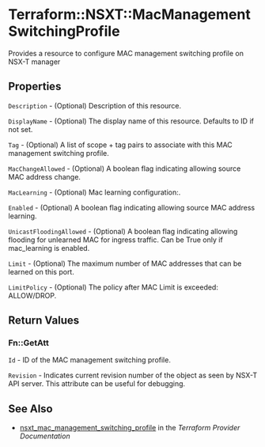 # Terraform::NSXT::MacManagementSwitchingProfile

Provides a resource to configure MAC management switching profile on NSX-T manager

## Properties

`Description` - (Optional) Description of this resource.

`DisplayName` - (Optional) The display name of this resource. Defaults to ID if not set.

`Tag` - (Optional) A list of scope + tag pairs to associate with this MAC management switching profile.

`MacChangeAllowed` - (Optional) A boolean flag indicating allowing source MAC address change.

`MacLearning` - (Optional) Mac learning configuration:.

`Enabled` - (Optional) A boolean flag indicating allowing source MAC address learning.

`UnicastFloodingAllowed` - (Optional) A boolean flag indicating allowing flooding for unlearned MAC for ingress traffic. Can be True only if mac_learning is enabled.

`Limit` - (Optional) The maximum number of MAC addresses that can be learned on this port.

`LimitPolicy` - (Optional) The policy after MAC Limit is exceeded: ALLOW/DROP.


## Return Values

### Fn::GetAtt

`Id` - ID of the MAC management switching profile.

`Revision` - Indicates current revision number of the object as seen by NSX-T API server. This attribute can be useful for debugging.

## See Also

* [nsxt_mac_management_switching_profile](https://www.terraform.io/docs/providers/nsxt/r/mac_management_switching_profile.html) in the _Terraform Provider Documentation_